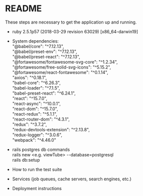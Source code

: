 

# README

These steps are necessary to get the
application up and running.

* ruby 2.5.1p57 (2018-03-29 revision 63029) [x86_64-darwin19]

* System dependencies:<br />
    "@babel/core": "^7.12.13",<br />
    "@babel/preset-env": "^7.12.13",<br />
    "@babel/preset-react": "^7.12.13",<br />
    "@fortawesome/fontawesome-svg-core": "^1.2.34",<br />
    "@fortawesome/free-solid-svg-icons": "^5.15.2",<br />
    "@fortawesome/react-fontawesome": "^0.1.14",<br />
    "axios": "^0.18.1",<br />
    "babel-core": "^6.26.3",<br />
    "babel-loader": "^7.1.5",<br />
    "babel-preset-react": "^6.24.1",<br />
    "react": "^15.7.0",<br />
    "react-async": "^10.0.1",<br />
    "react-dom": "^15.7.0",<br />
    "react-redux": "^5.1.1",<br />
    "react-router-dom": "^4.3.1",<br />
    "redux": "^3.7.2",<br />
    "redux-devtools-extension": "^2.13.8",<br />
    "redux-logger": "^3.0.6",<br />
    "webpack": "^4.46.0"<br />

* rails postgres db commands<br />
  rails new <e.g. viewTube> --database=postgresql<br />
  rails db:setup

* How to run the test suite

* Services (job queues, cache servers, search engines, etc.)

* Deployment instructions


